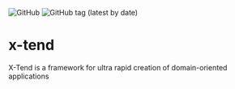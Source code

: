 ![GitHub](https://img.shields.io/github/license/sensoftpro/x-tend) ![GitHub tag (latest by date)](https://img.shields.io/github/v/tag/sensoftpro/x-tend)

# x-tend
X-Tend is a framework for ultra rapid creation of domain-oriented applications

